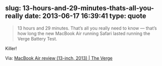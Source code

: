 slug: 13-hours-and-29-minutes-thats-all-you-really
date: 2013-06-17 16:39:41
type: quote
---

> 13 hours and 29 minutes. That’s all you really need to know — that’s how long the new MacBook Air running Safari lasted running the Verge Battery Test.

Killer!

 Via: [MacBook Air review (13-inch, 2013) | The Verge](http://www.theverge.com/2013/6/17/4436332/macbook-air-review-13-inch-2013)
